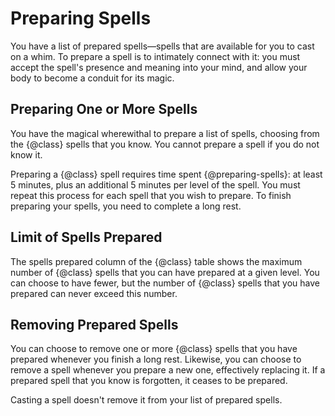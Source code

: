 # Preparing Spells
You have a list of prepared spells&mdash;spells that are available for you to cast on a whim.
To prepare a spell is to intimately connect with it: you must accept the spell's presence and meaning into your mind, and allow your body to become a conduit for its magic.

## Preparing One or More Spells
You have the magical wherewithal to prepare a list of spells, choosing from the {@class} spells that you know.
You cannot prepare a spell if you do not know it.

Preparing a {@class} spell requires time spent {@preparing-spells}: at least 5 minutes, plus an additional 5 minutes per level of the spell.
You must repeat this process for each spell that you wish to prepare.
To finish preparing your spells, you need to complete a long rest.

## Limit of Spells Prepared
The spells prepared column of the {@class} table shows the maximum number of {@class} spells that you can have prepared at a given level.
You can choose to have fewer, but the number of {@class} spells that you have prepared can never exceed this number.

## Removing Prepared Spells
You can choose to remove one or more {@class} spells that you have prepared whenever you finish a long rest.
Likewise, you can choose to remove a spell whenever you prepare a new one, effectively replacing it.
If a prepared spell that you know is forgotten, it ceases to be prepared.

Casting a spell doesn't remove it from your list of prepared spells.
